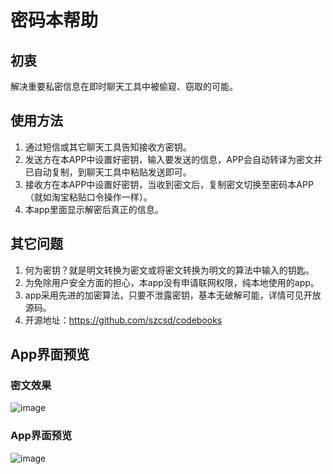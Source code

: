 # 密码本帮助
## 初衷  
解决重要私密信息在即时聊天工具中被偷窥、窃取的可能。  
## 使用方法
1. 通过短信或其它聊天工具告知接收方密钥。
2. 发送方在本APP中设置好密钥，输入要发送的信息，APP会自动转译为密文并已自动复制，到聊天工具中粘贴发送即可。
3. 接收方在本APP中设置好密钥，当收到密文后，复制密文切换至密码本APP（就如淘宝粘贴口令操作一样）。
4. 本app里面显示解密后真正的信息。
## 其它问题
1. 何为密钥？就是明文转换为密文或将密文转换为明文的算法中输入的钥匙。
2. 为免除用户安全方面的担心，本app没有申请联网权限，纯本地使用的app。
3. app采用先进的加密算法，只要不泄露密钥，基本无破解可能，详情可见开放源码。
4. 开源地址：https://github.com/szcsd/codebooks
## App界面预览
### 密文效果
![image](https://github.com/szcsd/codebooks/tree/master/assets/img/preview1.jpg)
### App界面预览
![image](https://github.com/szcsd/codebooks/tree/master/assets/img/preview2.jpg)
